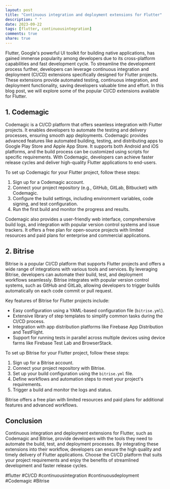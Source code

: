 ```yaml
---
layout: post
title: "Continuous integration and deployment extensions for Flutter"
description: " "
date: 2023-09-22
tags: [flutter, continuousintegration]
comments: true
share: true
---
```


Flutter, Google's powerful UI toolkit for building native applications, has gained immense popularity among developers due to its cross-platform capabilities and fast development cycle. To streamline the development process further, developers can leverage continuous integration and deployment (CI/CD) extensions specifically designed for Flutter projects. These extensions provide automated testing, continuous integration, and deployment functionality, saving developers valuable time and effort. In this blog post, we will explore some of the popular CI/CD extensions available for Flutter.

## 1. Codemagic

Codemagic is a CI/CD platform that offers seamless integration with Flutter projects. It enables developers to automate the testing and delivery processes, ensuring smooth app deployments. Codemagic provides advanced features like automated building, testing, and distributing apps to Google Play Store and Apple App Store. It supports both Android and iOS platforms, and the build process can be customized using scripts for specific requirements. With Codemagic, developers can achieve faster release cycles and deliver high-quality Flutter applications to end-users.

To set up Codemagic for your Flutter project, follow these steps:
1. Sign up for a Codemagic account.
2. Connect your project repository (e.g., GitHub, GitLab, Bitbucket) with Codemagic.
3. Configure the build settings, including environment variables, code signing, and test configuration.
4. Run the first build and monitor the progress and results.

Codemagic also provides a user-friendly web interface, comprehensive build logs, and integration with popular version control systems and issue trackers. It offers a free plan for open-source projects with limited resources and paid plans for enterprise and commercial applications.

## 2. Bitrise

Bitrise is a popular CI/CD platform that supports Flutter projects and offers a wide range of integrations with various tools and services. By leveraging Bitrise, developers can automate their build, test, and deployment workflows seamlessly. Bitrise integrates with popular version control systems, such as GitHub and GitLab, allowing developers to trigger builds automatically on each code commit or pull request.

Key features of Bitrise for Flutter projects include:
- Easy configuration using a YAML-based configuration file (`bitrise.yml`).
- Extensive library of step templates to simplify common tasks during the CI/CD process.
- Integration with app distribution platforms like Firebase App Distribution and TestFlight.
- Support for running tests in parallel across multiple devices using device farms like Firebase Test Lab and BrowserStack.

To set up Bitrise for your Flutter project, follow these steps:
1. Sign up for a Bitrise account.
2. Connect your project repository with Bitrise.
3. Set up your build configuration using the `bitrise.yml` file.
4. Define workflows and automation steps to meet your project's requirements.
5. Trigger a build and monitor the logs and status.

Bitrise offers a free plan with limited resources and paid plans for additional features and advanced workflows.

## Conclusion

Continuous integration and deployment extensions for Flutter, such as Codemagic and Bitrise, provide developers with the tools they need to automate the build, test, and deployment processes. By integrating these extensions into their workflow, developers can ensure the high quality and timely delivery of Flutter applications. Choose the CI/CD platform that suits your project requirements and enjoy the benefits of streamlined development and faster release cycles.

#flutter #CI/CD #continuousintegration #continuousdeployment #Codemagic #Bitrise